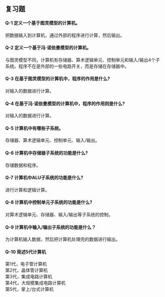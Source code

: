 ## 复习题   
#### Q-1 定义一个基于图灵模型的计算机。   
把数据输入到计算机，通过外部的程序进行计算，然后输出。   

#### Q-2 定义一个基于冯·诺依曼模型的计算机。   
与图灵模型不同，计算机有存储器、算术逻辑单元、控制单元和输入/输出4个子系统。程序不在是外部的一些电路开关，而是存储在存储器中。   

#### Q-3 在基于图灵模型的计算机中，程序的作用是什么?   
对输入的数据进行计算。   

#### Q-4 在基于冯·诺依曼模型的计算机中，程序的作用则是什么?   
对输入的数据进行计算。   

#### Q-5 计算机中有哪些子系统。   
存储器、算术逻辑单元、控制单元、输入/输出。   

#### Q-6 计算机中存储器子系统的功能是什么?   
存储数据和程序。   

#### Q-7 计算机中ALU子系统的功能是什么?   
进行计算和逻辑计算。   

#### Q-8 计算机中控制单元子系统的功能是什么?   
对算术逻辑单元、存储器、输入/输出等子系统的控制。   

#### Q-9 计算机中输入/输出子系统的功能是什么？   
为计算机输入数据，然后把计算机处理完的数据进行输出。   

#### Q-10 简述5代计算机   
第1代，电子管计算机   
第2代，晶体管计算机   
第3代，集成电路计算机   
第4代，大规模集成电路计算机   
第5代，掌上/台式计算机   
